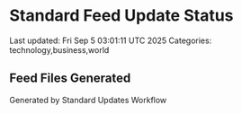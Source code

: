 # Standard Feed Update Status
Last updated: Fri Sep  5 03:01:11 UTC 2025
Categories: technology,business,world

## Feed Files Generated

Generated by Standard Updates Workflow
